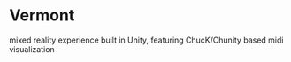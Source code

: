 # Vermont
mixed reality experience built in Unity, featuring ChucK/Chunity based midi visualization
